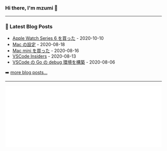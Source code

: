 ### Hi there, I'm mzumi 👋

---

### 📔 Latest Blog Posts
<!-- blog starts -->
* [Apple Watch Series 6 を買った](https://blog.mzumi.com/post/2020/09/10/apple_watch_series6/) - 2020-10-10
* [Mac の設定](https://blog.mzumi.com/post/2020/08/18/settings_for_mac/) - 2020-08-18
* [Mac mini を買った](https://blog.mzumi.com/post/2020/08/16/mac_mini/) - 2020-08-16
* [VSCode Insiders](https://blog.mzumi.com/post/2020/08/12/vscode_insiders/) - 2020-08-13
* [VSCode の Go の debug 環境を構築](https://blog.mzumi.com/post/2020/08/06/go_debugger/) - 2020-08-06
<!-- blog ends -->
➡️ [more blog posts...](https://blog.mzumi.com/)

---
![Metrics](https://github.com/mzumi/mzumi/blob/main/github-metrics.svg)
